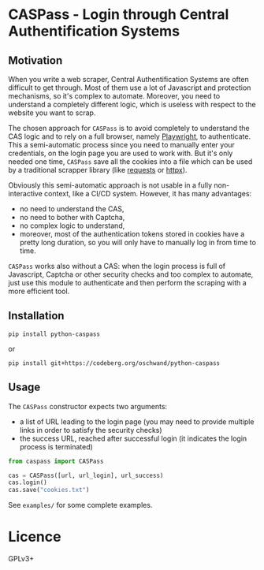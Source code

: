 # CASPass - Login through Central Authentification Systems

## Motivation

When you write a web scraper, Central Authentification Systems are often
difficult to get through. Most of them use a lot of Javascript and protection
mechanisms, so it's complex to automate. Moreover, you need to understand a
completely different logic, which is useless with respect to the website you
want to scrap.

The chosen approach for `CASPass` is to avoid completely to understand the CAS
logic and to rely on a full browser, namely
[Playwright](https://github.com/Microsoft/playwright-python), to authenticate.
This a semi-automatic process since you need to manually enter your credentials,
on the login page you are used to work with. But it's only needed one time,
`CASPass` save all the cookies into a file which can be used by a traditional
scrapper library (like [requests](https://requests.readthedocs.io/) or
[httpx](https://github.com/encode/httpx)).

Obviously this semi-automatic approach is not usable in a fully non-interactive
context, like a CI/CD system. However, it has many advantages:

- no need to understand the CAS,
- no need to bother with Captcha,
- no complex logic to understand,
- moreover, most of the authentication tokens stored in cookies have a pretty
  long duration, so you will only have to manually log in from time to time.

`CASPass` works also without a CAS: when the login process is full of
Javascript, Captcha or other security checks and too complex to automate, just
use this module to authenticate and then perform the scraping with a more
efficient tool.

## Installation

    pip install python-caspass

or 

    pip install git+https://codeberg.org/oschwand/python-caspass

## Usage

The `CASPass` constructor expects two arguments:

- a list of URL leading to the login page (you may need to provide multiple
  links in order to satisfy the security checks)
- the success URL, reached after successful login (it indicates the login
  process is terminated)

``` python
from caspass import CASPass

cas = CASPass([url, url_login], url_success)
cas.login()
cas.save("cookies.txt")
```

See `examples/` for some complete examples.

# Licence

GPLv3+
